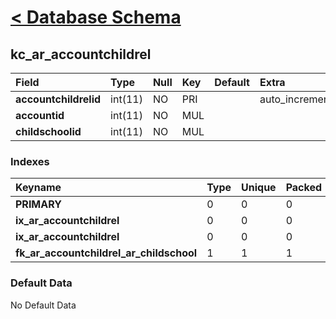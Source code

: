 # [< Database Schema](DatabaseSchema.md) #

## kc\_ar\_accountchildrel ##
| **Field** | Type | Null | Key | Default | Extra | Comment |
|:----------|:-----|:-----|:----|:--------|:------|:--------|
| **accountchildrelid** | int(11) | NO | PRI |  | auto\_increment |  |
| **accountid** | int(11) | NO | MUL |  |  |  |
| **childschoolid** | int(11) | NO | MUL |  |  |  |


### Indexes ###
| **Keyname** | Type | Unique | Packed | Column | Seq | Cardinality | Collation | Null | Comment |
|:------------|:-----|:-------|:-------|:-------|:----|:------------|:----------|:-----|:--------|
| **PRIMARY** | 0 | 0 | 0 | accountchildrelid | 1 | 0 | A | 0 | 0 |
| **ix\_ar\_accountchildrel** | 0 | 0 | 0 | accountid | 1 |  | A | 0 | 0 |
| **ix\_ar\_accountchildrel** | 0 | 0 | 0 | childschoolid | 2 | 0 | A | 0 | 0 |
| **fk\_ar\_accountchildrel\_ar\_childschool** | 1 | 1 | 1 | childschoolid | 1 |  | A | 1 | 1 |


### Default Data ###
No Default Data
